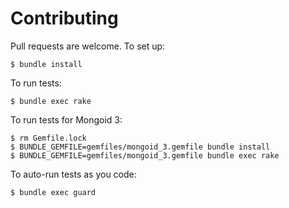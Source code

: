 # Contributing

Pull requests are welcome. To set up:

    $ bundle install

To run tests:

    $ bundle exec rake

To run tests for Mongoid 3:

    $ rm Gemfile.lock
    $ BUNDLE_GEMFILE=gemfiles/mongoid_3.gemfile bundle install
    $ BUNDLE_GEMFILE=gemfiles/mongoid_3.gemfile bundle exec rake

To auto-run tests as you code:

    $ bundle exec guard
